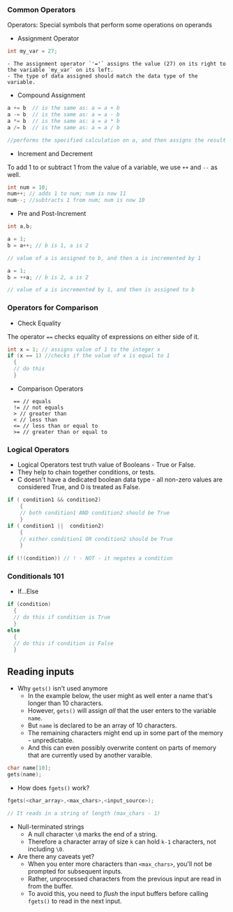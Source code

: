 ### Common Operators
Operators: Special symbols that perform some operations on operands
- Assignment Operator 
```c
int my_var = 27;
```
    - The assignment operator `'='` assigns the value (27) on its right to the variable `my_var` on its left.
    - The type of data assigned should match the data type of the variable.
- Compound Assignment 

```c
a += b  // is the same as: a = a + b
a -= b  // is the same as: a = a - b
a *= b  // is the same as: a = a * b
a /= b  // is the same as: a = a / b

//performs the specified calculation on a, and then assigns the result of the calculation to a.

```
- Increment and Decrement

To add 1 to or subtract 1 from the value of a variable, we use `++` and `--` as well.
```c
int num = 10;
num++; // adds 1 to num; num is now 11
num--; //subtracts 1 from num; num is now 10
```
- Pre and Post-Increment
```c
int a,b;

a = 1;
b = a++; // b is 1, a is 2

// value of a is assigned to b, and then a is incremented by 1

a = 1;
b = ++a; // b is 2, a is 2

// value of a is incremented by 1, and then is assigned to b
```

### Operators for Comparison
- Check Equality

The operator `==` checks equality of expressions on either side of it.
```c
int x = 1; // assigns value of 1 to the integer x
if (x == 1) //checks if the value of x is equal to 1
  {
  // do this
  }

```

- Comparison Operators
```
  == // equals
  != // not equals
  > // greater than
  < // less than
  <= // less than or equal to
  >= // greater than or equal to
```


### Logical Operators

- Logical Operators test truth value of Booleans - True or False.
- They help to chain together conditions, or tests.
- C doesn't have a dedicated boolean data type - all non-zero values are considered True, and 0 is treated as False. 

```c
if ( condition1 && condition2)
    {
    // both condition1 AND condition2 should be True
    }
if ( condition1 ||  condition2)
    {
    // either condition1 OR condition2 should be True
    }
    
if (!(condition)) // ! - NOT - it negates a condition
```

### Conditionals 101
- If...Else
```c
if (condition)
  {
  // do this if condition is True
  }
else
  {
  // do this if condition is False
  }

```
## Reading inputs
- Why `gets()` isn't used anymore
    - In the example below, the user might as well enter a name that's longer than 10 characters.
    - However, `gets()` will assign *all* that the user enters to the variable `name`.
    - But `name` is declared to be an array of 10 characters.
    - The remaining characters might end up in some part of the memory - unpredictable.
    - And this can even possibly overwrite content on parts of memory that are currently used by another varaible.
```c
char name[10];
gets(name);
```

- How does `fgets()` work?
```c
fgets(<char_array>,<max_chars>,<input_source>);

// It reads in a string of length (max_chars - 1)
```
- Null-terminated strings
    - A null character `\0` marks the end of a string.
    - Therefore a character array of size `k` can hold `k-1` characters, not including `\0`.
- Are there any caveats yet?
    - When you enter more characters than `<max_chars>`, you'll not be prompted for subsequent inputs.
    - Rather, unprocessed characters from the previous input are read in from the buffer.
    - To avoid this, you need to *flush* the input buffers before calling `fgets()` to read in the next input.

